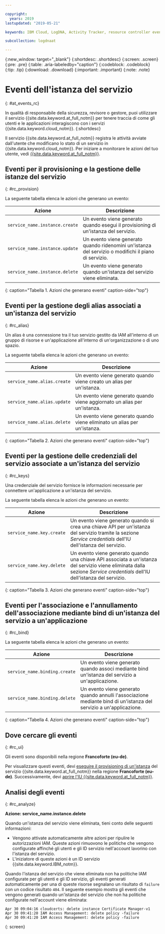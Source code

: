 ```yaml
---

copyright:
  years: 2019
lastupdated: "2019-05-21"

keywords: IBM Cloud, LogDNA, Activity Tracker, resource controller events

subcollection: logdnaat

---
```


{:new_window: target="_blank"}
{:shortdesc: .shortdesc}
{:screen: .screen}
{:pre: .pre}
{:table: .aria-labeledby="caption"}
{:codeblock: .codeblock}
{:tip: .tip}
{:download: .download}
{:important: .important}
{:note: .note}

# Eventi dell'istanza del servizio  
{: #at_events_rc}

In qualità di responsabile della sicurezza, revisore o gestore, puoi utilizzare il servizio {{site.data.keyword.at_full_notm}} per tenere traccia di come gli utenti e le applicazioni interagiscono con i servizi {{site.data.keyword.cloud_notm}}.
{:shortdesc}

Il servizio {{site.data.keyword.at_full_notm}} registra le attività avviate dall'utente che modificano lo stato di un servizio in {{site.data.keyword.cloud_notm}}. Per iniziare a monitorare le azioni del tuo utente, vedi [{{site.data.keyword.at_full_notm}}](/docs/services/Activity-Tracker-with-LogDNA?topic=logdnaat-getting-started#getting-started). 


## Eventi per il provisioning e la gestione delle istanze del servizio
{: #rc_provision}

La seguente tabella elenca le azioni che generano un evento:

| Azione                         | Descrizione |
|--------------------------------|---------|
| `service_name.instance.create` | Un evento viene generato quando esegui il provisioning di un'istanza del servizio.|
| `service_name.instance.update` | Un evento viene generato quando ridenomini un'istanza del servizio o modifichi il piano di servizio.|
| `service_name.instance.delete` | Un evento viene generato quando un'istanza del servizio viene eliminata. |
{: caption="Tabella 1. Azioni che generano eventi" caption-side="top"} 


##  Eventi per la gestione degli alias associati a un'istanza del servizio
{: #rc_alias}

Un alias è una connessione tra il tuo servizio gestito da IAM all'interno di un gruppo di risorse e un'applicazione all'interno di un'organizzazione o di uno spazio.

La seguente tabella elenca le azioni che generano un evento:

| Azione                         | Descrizione |
|--------------------------------|---------|
| `service_name.alias.create` | Un evento viene generato quando viene creato un alias per un'istanza. |
| `service_name.alias.update` | Un evento viene generato quando viene aggiornato un alias per un'istanza. |
| `service_name.alias.delete` | Un evento viene generato quando viene eliminato un alias per un'istanza. |
{: caption="Tabella 2. Azioni che generano eventi" caption-side="top"} 


##  Eventi per la gestione delle credenziali del servizio associate a un'istanza del servizio
{: #rc_keys}

Una credenziale del servizio fornisce le informazioni necessarie per connettere un'applicazione a un'istanza del servizio. 

La seguente tabella elenca le azioni che generano un evento:

| Azione                         | Descrizione |
|--------------------------------|---------|
| `service_name.key.create` | Un evento viene generato quando si crea una chiave API per un'istanza del servizio tramite la sezione *Service credentials* dell'IU dell'istanza del servizio. |
| `service_name.key.delete` | Un evento viene generato quando una chiave API associata a un'istanza del servizio viene eliminata dalla sezione *Service credentials* dell'IU dell'istanza del servizio. |
{: caption="Tabella 3. Azioni che generano eventi" caption-side="top"} 



##  Eventi per l'associazione e l'annullamento dell'associazione mediante bind di un'istanza del servizio a un'applicazione
{: #rc_bind}

La seguente tabella elenca le azioni che generano un evento:

| Azione                         | Descrizione |
|--------------------------------|---------|
| `service_name.binding.create` | Un evento viene generato quando associ mediante bind un'istanza del servizio a un'applicazione. |
| `service_name.binding.delete` | Un evento viene generato quando annulli l'associazione mediante bind di un'istanza del servizio a un'applicazione.|
{: caption="Tabella 4. Azioni che generano eventi" caption-side="top"} 



## Dove cercare gli eventi
{: #rc_ui}

Gli eventi sono disponibili nella regione **Francoforte (eu-de)**. 

Per visualizzare questi eventi, devi [eseguire il provisioning di un'istanza](/docs/services/Activity-Tracker-with-LogDNA?topic=logdnaat-provision#provision) del servizio {{site.data.keyword.at_full_notm}} nella regione **Francoforte (eu-de)**. Successivamente, devi [aprire l'IU {{site.data.keyword.at_full_notm}}](/docs/services/Activity-Tracker-with-LogDNA?topic=logdnaat-launch#launch_step2). 



## Analisi degli eventi
{: #rc_analyze}

**Azione: service_name.instance.delete**

Quando un'istanza del servizio viene eliminata, tieni conto delle seguenti informazioni:
* Vengono attivate automaticamente altre azioni per ripulire le autorizzazioni IAM. Queste azioni rimuovono le politiche che vengono configurate affinché gli utenti e gli ID servizio nell'account lavorino con l'istanza del servizio. 
* L'iniziatore di queste azioni è un ID servizio {{site.data.keyword.IBM_notm}}.


Quando l'istanza del servizio che viene eliminata non ha politiche IAM configurate per gli utenti e gli ID servizio, gli eventi generati automaticamente per una di queste risorse segnalano un risultato di `failure` con un codice risultato `404`. Il seguente esempio mostra gli eventi che vengono generati quando un'istanza del servizio che non ha politiche configurate nell'account viene eliminata:

```
Apr 30 09:04:16 cloudcerts: delete instance Certificate Manager-v1
Apr 30 09:41:20 IAM Access Management: delete policy -failure
Apr 30 09:41:20 IAM Access Management: delete policy -failure
```
{: screen}




